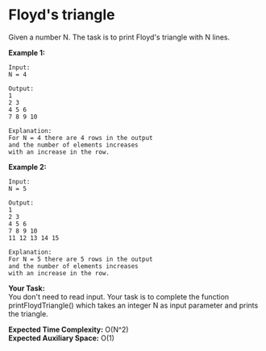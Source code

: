 # Floyd's triangle

Given a number N. The task is to print Floyd's triangle with N lines.

**Example 1:**
```
Input:
N = 4

Output:
1
2 3
4 5 6
7 8 9 10

Explanation:
For N = 4 there are 4 rows in the output
and the number of elements increases 
with an increase in the row.
``` 

**Example 2:**
```
Input:
N = 5

Output:
1
2 3
4 5 6
7 8 9 10
11 12 13 14 15

Explanation:
For N = 5 there are 5 rows in the output
and the number of elements increases 
with an increase in the row.
```
**Your Task:**<br>
You don't need to read input. Your task is to complete the function printFloydTriangle() which takes an integer N as input parameter and prints the triangle.

**Expected Time Complexity:** O(N^2)<br>
**Expected Auxiliary Space:** O(1)
